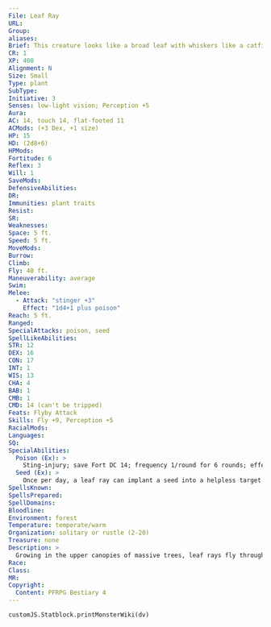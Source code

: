 ```yaml
---
File: Leaf Ray
URL: 
Group: 
aliases: 
Brief: This creature looks like a broad leaf with whiskers like a catfish and a dangerous stinger trailing behind it.
CR: 1
XP: 400
Alignment: N
Size: Small
Type: plant
SubType: 
Initiative: 3
Senses: low-light vision; Perception +5
Aura: 
AC: 14, touch 14, flat-footed 11
ACMods: (+3 Dex, +1 size)
HP: 15
HD: (2d8+6)
HPMods: 
Fortitude: 6
Reflex: 3
Will: 1
SaveMods: 
DefensiveAbilities: 
DR: 
Immunities: plant traits
Resist: 
SR: 
Weaknesses: 
Space: 5 ft.
Speed: 5 ft.
MoveMods: 
Burrow: 
Climb: 
Fly: 40 ft.
Maneuverability: average
Swim: 
Melee: 
  - Attack: "stinger +3"
    Effect: "1d4+1 plus poison"
Reach: 5 ft.
Ranged: 
SpecialAttacks: poison, seed
SpellLikeAbilities: 
STR: 12
DEX: 16
CON: 17
INT: 1
WIS: 13
CHA: 4
BAB: 1
CMB: 1
CMD: 14 (can't be tripped)
Feats: Flyby Attack
Skills: Fly +9, Perception +5
RacialMods: 
Languages: 
SQ: 
SpecialAbilities:
  Poison (Ex): >
    Sting-injury; save Fort DC 14; frequency 1/round for 6 rounds; effect 1d2 Dex; cure 1 save.
  Seed (Ex): >
    Once per day, a leaf ray can implant a seed into a helpless target with its stinger. As a full-round action, the leaf ray stings its victim, depositing a seed into the victim's flesh. This process deals 1 hit point of damage to the victim, but the implanted creature isn't subject to the leaf ray's poison in this process. The seed germinates inside the victim, making it sickened while it harbors the leaf ray seed, and dealing 1d2 points of Constitution damage to the victim each day the seed grows within. This damage is negated with a successful DC 14 Fortitude save. The seed feeds off the victim's body and only grows into a new leaf ray tree when the victim dies from Constitution damage. Removing an implanted seed requires a successful DC 20 Heal check (a full-round action); each attempt deals 1 hit point of damage. Although immunity to disease offers no special protection against a leaf ray seed's implantation, remove disease, heal, or similar effects automatically destroy any implanted seeds.
SpellsKnown: 
SpellsPrepared: 
SpellDomains: 
Bloodline: 
Environment: forest
Temperature: temperate/warm
Organization: solitary or rustle (2-20)
Treasure: none
Description: >
  Growing in the upper canopies of massive trees, leaf rays fly through the air in search of food. Barely sentient, leaf rays have just enough intelligence to find nourishment and pick out creatures suitable for harboring their seeds. These creatures are hardly picky in their quest for either, merely requiring a warm-blooded living creature, preferably mammalian, for each purpose. Leaf rays begin their lives as buds in the tops of deciduous trees, and form a symbiotic relationship with these trees, often leaving the husks of their victims under their host trees to decay and fertilize the soil. During its budding stage, a leaf ray spends its time flexing its body in reaction to blowing winds in order to prepare itself for flight. Once a leaf ray has matured, it can separate its stingerlike stem from the parent tree and soar through the air. A leaf ray measures 3 feet across and weighs only 2 pounds.  VARIANT LEAF RAYS Leaf rays change color in depending on the season, but they do not die off during winter. The stats above represent a leaf ray in the spring and summer. The following variations follow the changing seasons.  Fall: A leaf ray turns shades of yellow and red in the fall, and its poison's purpose shifts to deal Strength damage instead of Dexterity damage.  Winter: A leaf ray in the winter turns a dull range of browns and grays, and its poison deals Constitution damage instead of Dexterity damage. Because of this, few leaf rays are successful in implanting their seeds during this season.
Race: 
Class: 
MR: 
Copyright:
  Content: PFRPG Bestiary 4
---
```

```dataviewjs
customJS.Statblock.printMonsterWiki(dv)
```
